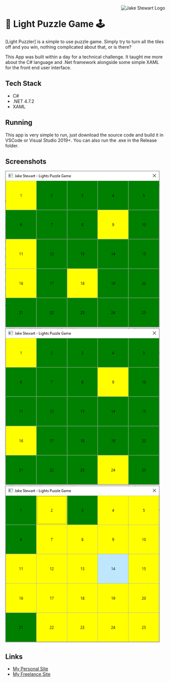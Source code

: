 <a href="https://jakestewart.uk/">
    <img src="https://avatars.githubusercontent.com/u/42218259?v=4" alt="Jake Stewart Logo" title="Jake Stewrat Weather App" align="right" height="60">
</a>

# :jigsaw: Light Puzzle Game :joystick:

[Light Puzzler] is a simple to use puzzle game. Simply try to turn all the tiles off and you win, nothing complicated about that, or is there?

This App was built within a day for a technical challenge. It taught me more about the C# language and .Net framework alongside some simple XAML for the front end user interface.

## Tech Stack

- C#
- .NET 4.7.2
- XAML

## Running

This app is very simple to run, just download the source code and build it in VSCode or Visual Studio 2019+. You can also run the .exe in the Release folder.

## Screenshots

![Application in progress](/Screenshots/Game_1.png?raw=true "Game Running") ![Application in progress](/Screenshots/Game_2.png?raw=true "Game Running") ![Application in progress](/Screenshots/Game_3.png?raw=true "Game Running")

## Links

- [My Personal Site](https://jakestewart.uk/)
- [My Freelance Site](https://fika-digital.co.uk/)

